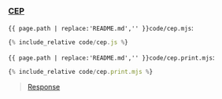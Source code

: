 ### [CEP](code.zip)

`{{ page.path | replace:'README.md','' }}code/cep.mjs`:

```js
{% include_relative code/cep.js %}
```

`{{ page.path | replace:'README.md','' }}code/cep.print.mjs`:

```js
{% include_relative code/cep.print.mjs %}
```

> [Response](response/cep.js)
